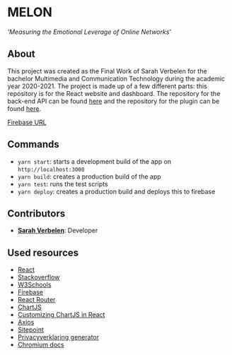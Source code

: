 # MELON
*'Measuring the Emotional Leverage of Online Networks'*

## About
This project was created as the Final Work of Sarah Verbelen for the bachelor Multimedia and Communication Technology during the academic year 2020-2021.
The project is made up of a few different parts: this repository is for the React website and dashboard. The repository for the back-end API can be found [here](https://github.com/sarahverbelen/melon-api) and the repository for the plugin can be found [here](https://github.com/sarahverbelen/melon-plugin).

[Firebase URL](https://melon-6ca42.web.app/)
## Commands
* `yarn start`: starts a development build of the app on `http://localhost:3000`
* `yarn build`: creates a production build of the app
* `yarn test`: runs the test scripts
* `yarn deploy`: creates a production build and deploys this to firebase

## Contributors
* [**Sarah Verbelen**](sarah.verbelen@student.ehb.be): Developer 

## Used resources
* [React](https://reactjs.org/)
* [Stackoverflow](https://stackoverflow.com/)
* [W3Schools](https://www.w3schools.com/)
* [Firebase](https://firebase.google.com/)
* [React Router](https://reactrouter.com/)
* [ChartJS](https://www.chartjs.org/docs/latest/)
* [Customizing ChartJS in React](https://blog.bitsrc.io/customizing-chart-js-in-react-2199fa81530a)
* [Axios](https://github.com/axios/axios)
* [Sitepoint](https://www.sitepoint.com/)
* [Privacyverklaring generator](https://veiliginternetten.nl/privacyverklaring-generator/start/)
* [Chromium docs](https://www.chromium.org/developers/design-documents/create-amazing-password-forms)
